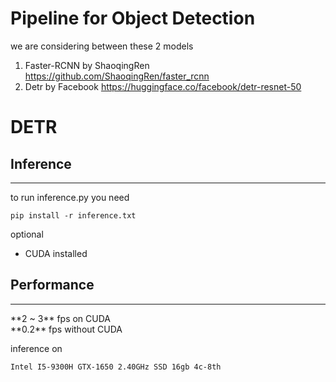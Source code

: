 # Pipeline for Object Detection 

we are considering between these 2 models 

1. Faster-RCNN by ShaoqingRen https://github.com/ShaoqingRen/faster_rcnn
2. Detr by Facebook https://huggingface.co/facebook/detr-resnet-50


# DETR

## Inference
<hr>
to run inference.py you need

```shelll
pip install -r inference.txt
```

optional
- CUDA installed

## Performance
<hr>
**2 ~ 3** fps on CUDA <br> 
**0.2** fps without CUDA

inference on <br>
```
Intel I5-9300H GTX-1650 2.40GHz SSD 16gb 4c-8th
```